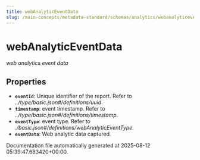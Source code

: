 ```yaml
---
title: webAnalyticEventData
slug: /main-concepts/metadata-standard/schemas/analytics/webanalyticeventdata
---
```


# webAnalyticEventData

*web analytics event data*

## Properties

- **`eventId`**: Unique identifier of the report. Refer to *../type/basic.json#/definitions/uuid*.
- **`timestamp`**: event timestamp. Refer to *../type/basic.json#/definitions/timestamp*.
- **`eventType`**: event type. Refer to *./basic.json#/definitions/webAnalyticEventType*.
- **`eventData`**: Web analytic data captured.


Documentation file automatically generated at 2025-08-12 05:39:47.683420+00:00.
